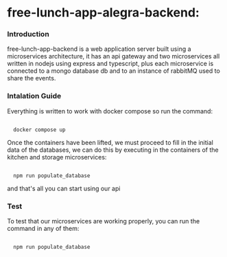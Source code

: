 # free-lunch-app-alegra-backend:
<h3>Introduction</h3>
<p>free-lunch-app-backend is a web application server built using a microservices architecture, it has an api gateway and two microservices all written in nodejs using express and typescript, plus each microservice is connected to a mongo database db and to an instance of rabbitMQ used to share the events.</p>
<h3>Intalation Guide</h3>
<p>Everything is written to work with docker compose so run the command:</p>
<code>
  docker compose up
</code>

<p>Once the containers have been lifted, we must proceed to fill in the initial data of the databases, we can do this by executing in the containers of the kitchen and storage microservices:</p>
<code>
  npm run populate_database
</code>

<p>and that's all you can start using our api</p>
<h3>Test</h3>
<p>To test that our microservices are working properly, you can run the command in any of them:</p>
<code>
  npm run populate_database
</code>
